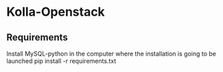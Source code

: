 # Kolla-Openstack

## Requirements
Install MySQL-python in the computer where the installation is going to be launched
pip install -r requirements.txt
